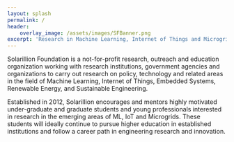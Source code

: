 ```yaml
---
layout: splash
permalink: /
header:
    overlay_image: /assets/images/SFBanner.png 
excerpt: 'Research in Machine Learning, Internet of Things and Microgrids.<br><br>&nbsp;[<i class="fab fa-github"></i> @solarillion](https://github.com/solarillion){: .btn .btn--github}&nbsp;&nbsp;[Join Us!](https://forms.gle/){: .btn .btn--danger}'
---
```

Solarillion Foundation is a not-for-profit research, outreach and education organization working with research institutions, government agencies and organizations to carry out research on policy, technology and related areas in the field of Machine Learning, Internet of Things, Embedded Systems, Renewable Energy, and Sustainable Engineering.

Established in 2012, Solarillion encourages and mentors highly motivated under-graduate and graduate students and young professionals interested in research in the emerging areas of ML, IoT and Microgrids. These students will ideally continue to pursue higher education in established institutions and follow a career path in engineering research and innovation.
